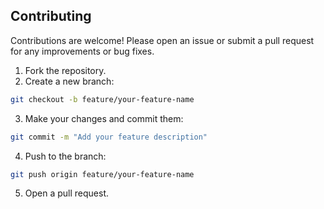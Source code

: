 ## Contributing

Contributions are welcome! Please open an issue or submit a pull request for any improvements or bug fixes.

1. Fork the repository.
2. Create a new branch:

```sh
git checkout -b feature/your-feature-name
```

3. Make your changes and commit them:

```sh
git commit -m "Add your feature description"
```

4. Push to the branch:

```sh
git push origin feature/your-feature-name
```

5. Open a pull request.
